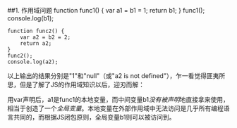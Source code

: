 <!-- 
.. title: My JavaScript Notes
.. slug: my-javascript-notes
.. date: 2016-01-31 21:59:21 UTC+08:00
.. tags: JavaScript
.. category: Web
.. link: 
.. description: 
.. type: text
-->

##1. 作用域问题
	function func1() {
		var a1 = b1 = 1;
		return b1;
	}
	func1();
	console.log(b1);

	function func2() {
		var a2 = b2 = 2;
		return a2;
	}
	func2();
	console.log(a2);

以上输出的结果分别是"1"和"null"（或"a2 is not defined"），乍一看觉得匪夷所思，但是了解了JS的作用域知识以后，迎刃而解：

用var声明后，a1是func1的本地变量，而中间变量b1*没有被声明*地直接拿来使用，相当于创造了一个*全局变量*。本地变量在外部作用域中无法访问是几乎所有编程语言共同的，而根据JS闭包原则，全局变量b1则可以被访问到。

<!-- TEASER_END -->